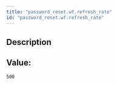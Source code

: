 ```yaml
---
title: "password_reset.wf.refresh_rate"
id: "password_reset.wf.refresh_rate"
---
```

## Description



## Value: 
```
500
```